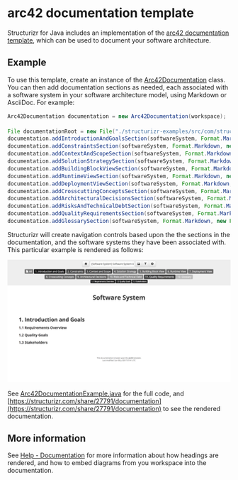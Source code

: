 # arc42 documentation template

Structurizr for Java includes an implementation of the [arc42 documentation template](http://arc42.org), which can be used to document your software architecture.

## Example

To use this template, create an instance of the [Arc42Documentation](https://github.com/structurizr/java/blob/master/structurizr-core/src/com/structurizr/documentation/Arc42Documentation.java) class.
You can then add documentation sections as needed, each associated with a software system in your software architecture model, using Markdown or AsciiDoc. For example:

```java
Arc42Documentation documentation = new Arc42Documentation(workspace);

File documentationRoot = new File("./structurizr-examples/src/com/structurizr/example/documentation/arc42/markdown");
documentation.addIntroductionAndGoalsSection(softwareSystem, Format.Markdown, new File(documentationRoot, "01-introduction-and-goals.md"));
documentation.addConstraintsSection(softwareSystem, Format.Markdown, new File(documentationRoot, "02-architecture-constraints.md"));
documentation.addContextAndScopeSection(softwareSystem, Format.Markdown, new File(documentationRoot, "03-system-scope-and-context.md"));
documentation.addSolutionStrategySection(softwareSystem, Format.Markdown, new File(documentationRoot, "04-solution-strategy.md"));
documentation.addBuildingBlockViewSection(softwareSystem, Format.Markdown, new File(documentationRoot, "05-building-block-view.md"));
documentation.addRuntimeViewSection(softwareSystem, Format.Markdown, new File(documentationRoot, "06-runtime-view.md"));
documentation.addDeploymentViewSection(softwareSystem, Format.Markdown, new File(documentationRoot, "07-deployment-view.md"));
documentation.addCrosscuttingConceptsSection(softwareSystem, Format.Markdown, new File(documentationRoot, "08-crosscutting-concepts.md"));
documentation.addArchitecturalDecisionsSection(softwareSystem, Format.Markdown, new File(documentationRoot, "09-architecture-decisions.md"));
documentation.addRisksAndTechnicalDebtSection(softwareSystem, Format.Markdown, new File(documentationRoot, "10-quality-requirements.md"));
documentation.addQualityRequirementsSection(softwareSystem, Format.Markdown, new File(documentationRoot, "11-risks-and-technical-debt.md"));
documentation.addGlossarySection(softwareSystem, Format.Markdown, new File(documentationRoot, "12-glossary.md"));
```

Structurizr will create navigation controls based upon the the sections in the documentation, and the software systems they have been associated with. This particular example is rendered as follows: 

![Documentation based upon the arc42 template](images/documentation-arc42-1.png)

See [Arc42DocumentationExample.java](https://github.com/structurizr/java/blob/master/structurizr-examples/src/com/structurizr/example/Arc42DocumentationExample.java) for the full code, and [https://structurizr.com/share/27791/documentation](https://structurizr.com/share/27791/documentation) to see the rendered documentation.

## More information

See [Help - Documentation](https://structurizr.com/help/documentation) for more information about how headings are rendered, and how to embed diagrams from you workspace into the documentation.